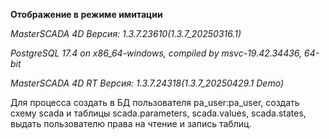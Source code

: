 **Отображение в режиме имитации**

*MasterSCADA 4D Версия: 1.3.7.23610(1.3.7_20250316.1)*

*PostgreSQL 17.4 on x86_64-windows, compiled by msvc-19.42.34436, 64-bit*

*MasterSCADA 4D RT Версия: 1.3.7.24318(1.3.7_20250429.1 Demo)*

Для процесса создать в БД пользователя pa_user:pa_user, создать схему scada и таблицы scada.parameters, scada.values, scada.states, выдать пользователю права на чтение и запись таблиц.


